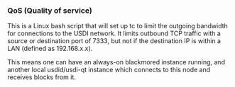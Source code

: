 ### QoS (Quality of service) ###

This is a Linux bash script that will set up tc to limit the outgoing bandwidth for connections to the USDI network. It limits outbound TCP traffic with a source or destination port of 7333, but not if the destination IP is within a LAN (defined as 192.168.x.x).

This means one can have an always-on blackmored instance running, and another local usdid/usdi-qt instance which connects to this node and receives blocks from it.
